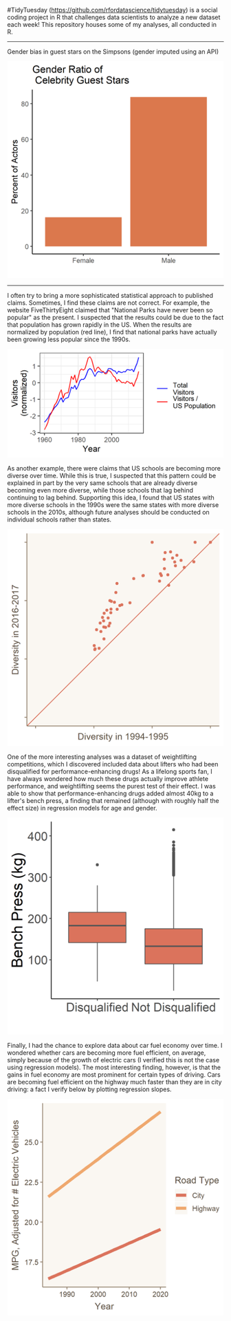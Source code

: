 #TidyTuesday (https://github.com/rfordatascience/tidytuesday) is a social coding project in R that challenges data scientists to analyze a new dataset each week! This repository houses some of my analyses, all conducted in R.

---

Gender bias in guest stars on the Simpsons (gender imputed using an API)

![alt_text](https://github.com/rthorst/TidyTuesday/blob/master/simpsons/celeb_means.png)

---

I often try to bring a more sophisticated statistical approach to published claims. Sometimes, I find these claims are not correct. For example, the website FiveThirtyEight claimed that "National Parks have never been so popular" as the present. I suspected that the results could be due to the fact that population has grown rapidly in the US. When the results are normalized by population (red line), I find that national parks have actually been growing less popular since the 1990s. 

![alt_text](https://raw.githubusercontent.com/rthorst/TidyTuesday/master/national_parks/fig.png)

As another example, there were claims that US schools are becoming more diverse over time. While this is true, I suspected that this pattern could be explained in part by the very same schools that are already diverse becoming even more diverse, while those schools that lag behind continuing to lag behind. Supporting this idea, I found that US states with more diverse schools in the 1990s were the same states with more diverse schools in the 2010s, although future analyses should be conducted on individual schools rather than states. 

![alt_text](https://raw.githubusercontent.com/rthorst/TidyTuesday/master/school_diversity/fig.png)

One of the more interesting analyses was a dataset of weightlifting competitions, which I discovered included data about lifters who had been disqualified for performance-enhancing drugs! As a lifelong sports fan, I have always wondered how much these drugs actually improve athlete performance, and weightlifting seems the purest test of their effect. I was able to show that performance-enhancing drugs added almost 40kg to a lifter's bench press, a finding that remained (although with roughly half the effect size) in regression models for age and gender. 

![alt_text](https://raw.githubusercontent.com/rthorst/TidyTuesday/master/powerlifting/fig.png)

Finally, I had the chance to explore data about car fuel economy over time. I wondered whether cars are becoming more fuel efficient, on average, simply because of the growth of electric cars (I verified this is not the case using regression models). The most interesting finding, however, is that the gains in fuel economy are most prominent for certain types of driving. Cars are becoming fuel efficient on the highway much faster than they are in city driving: a fact I verify below by plotting regression slopes. 

![alt_text](https://raw.githubusercontent.com/rthorst/TidyTuesday/master/car_fuel_economy/fig.png)
